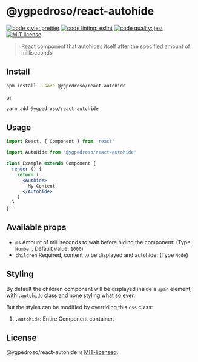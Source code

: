 # @ygpedroso/react-autohide

[![code style: prettier](https://img.shields.io/badge/code_style-prettier-ff69b4.svg)](https://github.com/prettier/prettier)   [![code linting: eslint](https://img.shields.io/badge/lint-eslint-blue.svg)](https://github.com/eslint/eslint)  [![code quality: jest](https://img.shields.io/badge/test-jest-ff69b4.svg)](https://facebook.github.io/jest/) [![MIT license](https://img.shields.io/badge/License-MIT-blue.svg)](https://lbesson.mit-license.org/)

> React component that autohides itself after the specified amount of milliseconds

## Install

```bash
npm install --save @ygpedroso/react-autohide
```

or

```bash
yarn add @ygpedroso/react-autohide
```

## Usage

```jsx
import React, { Component } from 'react'

import AutoHide from '@ygpedroso/react-autohide'

class Example extends Component {
  render () {
    return (
      <Authide>
        My Content
      </Autohide>
    )
  }
}
```

## Available props

* `ms` Amount of milliseconds to wait before hiding the component: (Type: `Number`, Default value: `1000`)
* `children` Required, content to be displayed and autohide: (Type `Node`)

## Styling
 
 By default the children component will be displayed inside a `span` element, with `.autohide` class and none styling what so ever:
 
 But the styles can be modified by overriding this `css` class:
 1. `.autohide`: Entire Component container.

## License

@ygpedroso/react-autohide is [MIT-licensed](https://github.com/ygpedroso/react-autohide/blob/master/LICENSE).
